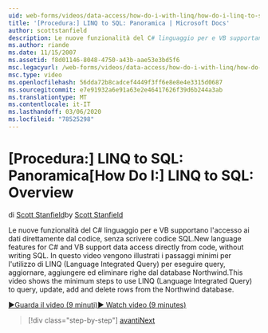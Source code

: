 ```yaml
---
uid: web-forms/videos/data-access/how-do-i-with-linq/how-do-i-linq-to-sql-overview
title: '[Procedura:] LINQ to SQL: Panoramica | Microsoft Docs'
author: scottstanfield
description: Le nuove funzionalità del C# linguaggio per e VB supportano l'accesso ai dati direttamente dal codice, senza scrivere codice SQL. Questo video illustra i passaggi minimi per usare LINQ (Language int...
ms.author: riande
ms.date: 11/15/2007
ms.assetid: f8d01146-8048-4750-a43b-aae53e3bd5f6
msc.legacyurl: /web-forms/videos/data-access/how-do-i-with-linq/how-do-i-linq-to-sql-overview
msc.type: video
ms.openlocfilehash: 56dda72b8cadcef4449f3ff6e8e8e4e3315d0687
ms.sourcegitcommit: e7e91932a6e91a63e2e46417626f39d6b244a3ab
ms.translationtype: MT
ms.contentlocale: it-IT
ms.lasthandoff: 03/06/2020
ms.locfileid: "78525298"
---
```

# <a name="how-do-i-linq-to-sql-overview"></a><span data-ttu-id="d35b1-104">[Procedura:] LINQ to SQL: Panoramica</span><span class="sxs-lookup"><span data-stu-id="d35b1-104">[How Do I:] LINQ to SQL: Overview</span></span>

<span data-ttu-id="d35b1-105">di [Scott Stanfield](https://github.com/scottstanfield)</span><span class="sxs-lookup"><span data-stu-id="d35b1-105">by [Scott Stanfield](https://github.com/scottstanfield)</span></span>

<span data-ttu-id="d35b1-106">Le nuove funzionalità del C# linguaggio per e VB supportano l'accesso ai dati direttamente dal codice, senza scrivere codice SQL.</span><span class="sxs-lookup"><span data-stu-id="d35b1-106">New language features for C# and VB support data access directly from code, without writing SQL.</span></span> <span data-ttu-id="d35b1-107">In questo video vengono illustrati i passaggi minimi per l'utilizzo di LINQ (Language Integrated Query) per eseguire query, aggiornare, aggiungere ed eliminare righe dal database Northwind.</span><span class="sxs-lookup"><span data-stu-id="d35b1-107">This video shows the minimum steps to use LINQ (Language Integrated Query) to query, update, add and delete rows from the Northwind database.</span></span>

[<span data-ttu-id="d35b1-108">&#9654;Guarda il video (9 minuti)</span><span class="sxs-lookup"><span data-stu-id="d35b1-108">&#9654; Watch video (9 minutes)</span></span>](https://channel9.msdn.com/Blogs/ASP-NET-Site-Videos/how-do-i-linq-to-sql-overview)

> [!div class="step-by-step"]
> [<span data-ttu-id="d35b1-109">avanti</span><span class="sxs-lookup"><span data-stu-id="d35b1-109">Next</span></span>](how-do-i-linq-to-sql-data-model.md)
